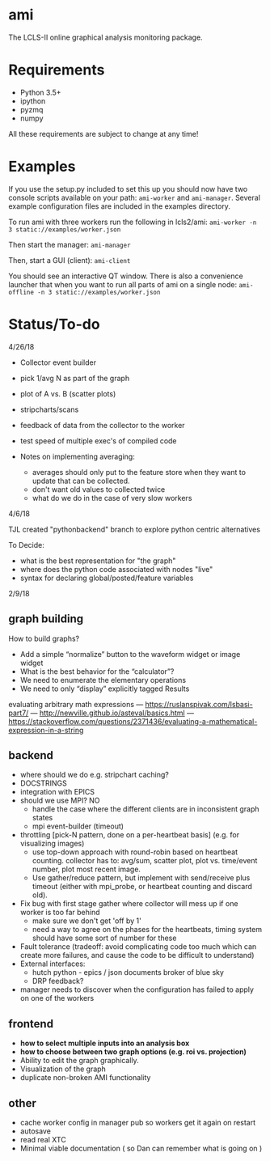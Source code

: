 # ami
The LCLS-II online graphical analysis monitoring package.

# Requirements
* Python 3.5+
* ipython
* pyzmq
* numpy

All these requirements are subject to change at any time!

# Examples
If you use the setup.py included to set this up you should now have two console
scripts available on your path: `ami-worker` and `ami-manager`. Several example
configuration files are included in the examples directory.

To run ami with three workers run the following in lcls2/ami:
```ami-worker -n 3 static://examples/worker.json```

Then start the manager:
```ami-manager```

Then, start a GUI (client):
```ami-client```

You should see an interactive QT window. There is also a convenience launcher
that when you want to run all parts of ami on a single node:
```ami-offline -n 3 static://examples/worker.json```

# Status/To-do

4/26/18

* Collector event builder
* pick 1/avg N as part of the graph
* plot of A vs. B (scatter plots)
* stripcharts/scans
* feedback of data from the collector to the worker
* test speed of multiple exec's of compiled code

* Notes on implementing averaging:
  - averages should only put to the feature store when they want to update that
    can be collected.
  - don't want old values to collected twice
  - what do we do in the case of very slow workers


4/6/18

TJL created "pythonbackend" branch to explore python centric alternatives

To Decide:
* what is the best representation for "the graph"
* where does the python code associated with nodes "live"
* syntax for declaring global/posted/feature variables



2/9/18

graph building
-------------- 
How to build graphs?
* Add a simple “normalize” button to the waveform widget or image widget
* What is the best behavior for the “calculator”?
* We need to enumerate the elementary operations
* We need to only “display” explicitly tagged Results

evaluating arbitrary math expressions
    — https://ruslanspivak.com/lsbasi-part7/
    — http://newville.github.io/asteval/basics.html
    — https://stackoverflow.com/questions/2371436/evaluating-a-mathematical-expression-in-a-string
             
backend
-------
* where should we do e.g. stripchart caching?
* DOCSTRINGS
* integration with EPICS
* should we use MPI? NO
    - handle the case where the different clients are in inconsistent graph states
    - mpi event-builder (timeout)
* throttling [pick-N pattern, done on a per-heartbeat basis] (e.g. for visualizing images)
    - use top-down approach with round-robin based on heartbeat counting.  collector has to: avg/sum, scatter plot, plot vs. time/event number, plot most recent image.  
    - Use gather/reduce pattern, but implement with send/receive plus timeout (either with mpi_probe, or heartbeat counting and discard old). 
* Fix bug with first stage gather where collector will mess up if one worker is too far behind
    - make sure we don't get 'off by 1'
    - need a way to agree on the phases for the heartbeats, timing system should have some sort of number for these
* Fault tolerance (tradeoff: avoid complicating code too much which can create more failures, and cause the code to be difficult to understand)
* External interfaces:
    - hutch python - epics / json documents broker of blue sky
    - DRP feedback?
* manager needs to discover when the configuration has failed to apply on one of the workers
    
    
frontend
--------
* __how to select multiple inputs into an analysis box__
* __how to choose between two graph options (e.g. roi vs. projection)__
* Ability to edit the graph graphically.
* Visualization of the graph
* duplicate non-broken AMI functionality


other
-----
* cache worker config in manager pub so workers get it again on restart
* autosave
* read real XTC
* Minimal viable documentation ( so Dan can remember what is going on )

